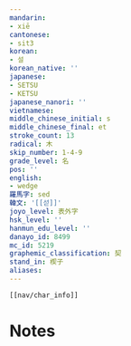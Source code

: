 ```yaml
---
mandarin:
- xiē
cantonese:
- sit3
korean:
- 설
korean_native: ''
japanese:
- SETSU
- KETSU
japanese_nanori: ''
vietnamese:
middle_chinese_initial: s
middle_chinese_final: et
stroke_count: 13
radical: 木
skip_number: 1-4-9
grade_level: 名
pos: ''
english:
- wedge
羅馬字: sed
韓文: '[[섣]]'
joyo_level: 表外字
hsk_level: ''
hanmun_edu_level: ''
danayo_id: 8499
mc_id: 5219
graphemic_classification: 契
stand_in: 楔子
aliases:
---
```

```meta-bind-embed
[[nav/char_info]]
```

# Notes
